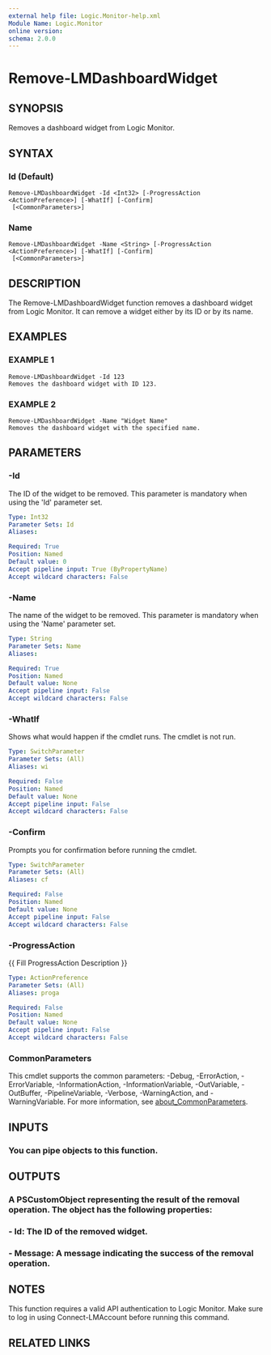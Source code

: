 ```yaml
---
external help file: Logic.Monitor-help.xml
Module Name: Logic.Monitor
online version:
schema: 2.0.0
---
```


# Remove-LMDashboardWidget

## SYNOPSIS
Removes a dashboard widget from Logic Monitor.

## SYNTAX

### Id (Default)
```
Remove-LMDashboardWidget -Id <Int32> [-ProgressAction <ActionPreference>] [-WhatIf] [-Confirm]
 [<CommonParameters>]
```

### Name
```
Remove-LMDashboardWidget -Name <String> [-ProgressAction <ActionPreference>] [-WhatIf] [-Confirm]
 [<CommonParameters>]
```

## DESCRIPTION
The Remove-LMDashboardWidget function removes a dashboard widget from Logic Monitor.
It can remove a widget either by its ID or by its name.

## EXAMPLES

### EXAMPLE 1
```
Remove-LMDashboardWidget -Id 123
Removes the dashboard widget with ID 123.
```

### EXAMPLE 2
```
Remove-LMDashboardWidget -Name "Widget Name"
Removes the dashboard widget with the specified name.
```

## PARAMETERS

### -Id
The ID of the widget to be removed.
This parameter is mandatory when using the 'Id' parameter set.

```yaml
Type: Int32
Parameter Sets: Id
Aliases:

Required: True
Position: Named
Default value: 0
Accept pipeline input: True (ByPropertyName)
Accept wildcard characters: False
```

### -Name
The name of the widget to be removed.
This parameter is mandatory when using the 'Name' parameter set.

```yaml
Type: String
Parameter Sets: Name
Aliases:

Required: True
Position: Named
Default value: None
Accept pipeline input: False
Accept wildcard characters: False
```

### -WhatIf
Shows what would happen if the cmdlet runs.
The cmdlet is not run.

```yaml
Type: SwitchParameter
Parameter Sets: (All)
Aliases: wi

Required: False
Position: Named
Default value: None
Accept pipeline input: False
Accept wildcard characters: False
```

### -Confirm
Prompts you for confirmation before running the cmdlet.

```yaml
Type: SwitchParameter
Parameter Sets: (All)
Aliases: cf

Required: False
Position: Named
Default value: None
Accept pipeline input: False
Accept wildcard characters: False
```

### -ProgressAction
{{ Fill ProgressAction Description }}

```yaml
Type: ActionPreference
Parameter Sets: (All)
Aliases: proga

Required: False
Position: Named
Default value: None
Accept pipeline input: False
Accept wildcard characters: False
```

### CommonParameters
This cmdlet supports the common parameters: -Debug, -ErrorAction, -ErrorVariable, -InformationAction, -InformationVariable, -OutVariable, -OutBuffer, -PipelineVariable, -Verbose, -WarningAction, and -WarningVariable. For more information, see [about_CommonParameters](http://go.microsoft.com/fwlink/?LinkID=113216).

## INPUTS

### You can pipe objects to this function.
## OUTPUTS

### A PSCustomObject representing the result of the removal operation. The object has the following properties:
### - Id: The ID of the removed widget.
### - Message: A message indicating the success of the removal operation.
## NOTES
This function requires a valid API authentication to Logic Monitor.
Make sure to log in using Connect-LMAccount before running this command.

## RELATED LINKS
